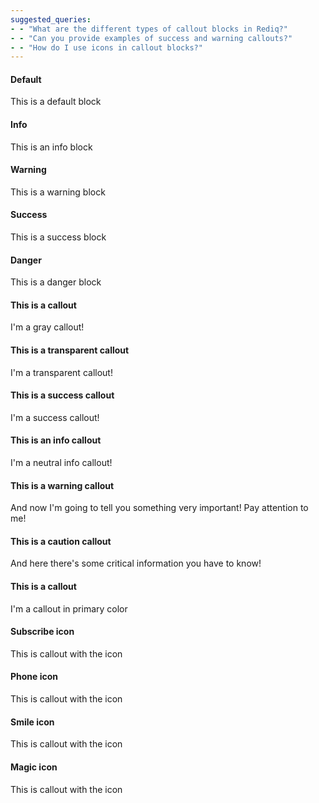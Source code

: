 ```yaml
---
suggested_queries:
- - "What are the different types of callout blocks in Rediq?"
- - "Can you provide examples of success and warning callouts?"
- - "How do I use icons in callout blocks?"
---
```

#### Default

This is a default block

#### Info

This is an info block

#### Warning

This is a warning block

#### Success

This is a success block

#### Danger

This is a danger block

#### This is a callout

I'm a gray callout!

#### This is a transparent callout

I'm a transparent callout!

#### This is a success callout

I'm a success callout!

#### This is an info callout

I'm a neutral info callout!

#### This is a warning callout

And now I'm going to tell you something very important! Pay attention to me!

#### This is a caution callout

And here there's some critical information you have to know!

#### This is a callout

I'm a callout in primary color

#### Subscribe icon

This is callout with the icon

#### Phone icon

This is callout with the icon

#### Smile icon

This is callout with the icon

#### Magic icon

This is callout with the icon